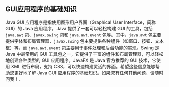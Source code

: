 ## GUI应用程序的基础知识

Java GUI 应用程序是指使用图形用户界面（Graphical User Interface，简称GUI）的 Java 应用程序。Java 提供了一套可以轻松构建 GUI 的工具，包括 `java.awt` 包、`javax.swing` 包和 `java.awt.event` 包等。其中，`java.awt` 包主要提供字体和布局管理器，`javax.swing` 包主要提供各种组件（如窗口、按钮、文本框）等，而 `java.awt.event` 包主要用于事件处理和后台功能的实现。Swing 是 Java 中最常用的 GUI 工具包之一，它提供了丰富的组件和布局管理器，可以轻松地创建各种类型的 GUI 应用程序。JavaFX 是 Java 官方推荐的 GUI 技术，它使用 XML 进行布局，支持 CSS，可以快速构建灵活的界面。希望这些信息能够帮助您更好地了解 Java GUI 应用程序的基础知识。如果您有任何其他问题，请随时问我！.
